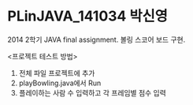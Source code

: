 PLinJAVA_141034 박신영
========

2014 2학기 JAVA final assignment. 볼링 스코어 보드 구현.

<프로젝트 테스트 방법>
1. 전체 파일 프로젝트에 추가
2. playBowling.java에서 Run
3. 플레이하는 사람 수 입력하고 각 프레임별 점수 입력
